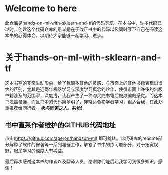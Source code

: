 # Welcome to here

此仓库是hands-on-ml-with-sklearn-and-tf的代码实现。在本书中，许多代码已过时。创建这个代码仓库的意义是在于改正书中的代码以及同时写下自己在阅读这本书的心得体会，以期待大家能够一起学习、进步。


# 关于hands-on-ml-with-sklearn-and-tf

这本书写的非常生动形象，给了我很多其他的灵感，与市面上的其他书籍表现出很大的区别，尤其是近两年机器学习与深度学习概念的炒作，使得市面上许多的出版书籍涉及的范围窄，深度浅，让我产生了一种购买完书籍后被欺骗的感觉。而这本书浅显易懂，而且书中的代码简单明了，非常适合初学者学习，很适合我，在此郑重推荐给同行者。 **愿与同道之人，共勉!**

## 书中直系作者维护的GITHUB代码地址

点击(https://github.com/ageron/handson-ml)
即可跳转。此代码库的readme部分解释了软件的安装等一系列准备工作，解答了书中的练习题部分，对于拓宽视野，增加学习的深度大有裨益。


最后再次感谢这本书的作者以及翻译人员，谢谢你们能后让我学习到很多知识。感谢！
